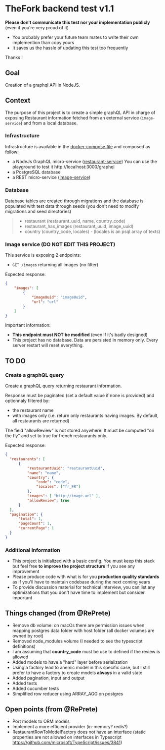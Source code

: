 # TheFork backend test v1.1

**Please don't communicate this test nor your implementation publicly**
(even if you're very proud of it)

- You probably prefer your future team mates to write their own implemention than copy yours
- It saves us the hassle of updating this test too frequently

Thanks !

## Goal
Creation of a graphql API in NodeJS.

## Context
The purpose of this project is to create a simple graphQL API in charge of exposing Restaurant information fetched from an external service (`image-service`) and from a local database.

### Infrastructure
Infrastructure is available in the [docker-compose file](./docker-compose.yml) and composed as follow:
 - a NodeJs GraphQL micro-service ([restaurant-service](./restaurant-service)) You can use the playground to test it http://localhost:3000/graphql
 - a PostgreSQL database
 - a REST micro-service ([image-service](./image-service))

### Database

Database tables are created through migrations and the database is populated with test data through seeds (you don't need to modify migrations and seed directories)

> - restaurant (restaurant_uuid, name, country_code)
> - restaurant_has_images (restaurant_uuid, image_uuid)
> - country (country_code, locales) - (locales is an psql array of texts)


### Image service (DO NOT EDIT THIS PROJECT)
This service is exposing 2 endpoints:
- `GET /images` returning all images (no filter)

Expected response:
```json
{
    "images": [
        {
            "imageUuid": "imageUuid",
            "url": "url"
        }
    ]
}
```

Important information:
 - **This endpoint must NOT be modified** (even if it's badly designed)
 - This project has no database. Data are persisted in memory only. Every server restart will reset everything.

## TO DO

### Create a graphQL query
Create a graphQL query returning restaurant information.

Response must be paginated (set a default value if none is provided) and optionnaly filtered by:
 - the restaurant name
 - with images only (i.e. return only restaurants having images. By default, all restaurants are returned)

The field "allowReview" is not stored anywhere. It must be computed "on the fly" and set to true for french restaurants only.

Expected response:
```json
{
  "restaurants": [
      {
          "restaurantUuid": "restaurantUuid",
          "name": "name",
          "country": {
              "code": "code",
              "locales": ["fr_FR"]
          },
          "images": [ "http://image.url" ],
          "allowReview": true
      }
  ],
  "pagination": {
      "total": 1,
      "pageCount": 1,
      "currentPage": 1
  }
}
```

### Additional information
- This project is initialized with a basic config. You must keep this stack but feel free **to improve the project structure** if you see any improvement
- Please produce code with what is for you **production quality standards** as if you'll have to maintain codebase during the next coming years
- To provide discussion material for technical interview, you can list any optimizations that you don't have time to implement but consider important

## Things changed (from @RePrete)
- Remove db volume: on macOs there are permission issues when mapping postgres data folder with host folder (all docker volumes are owned by root)
- Removed node_modules volume (I needed to see the typescript definitions)
- I am assuming that **country_code** must be use to defined if the review is allowed
- Added models to have a "hard" layer before serialization
- Using a factory lead to anemic model in this specific case, but I still prefer to have a factory to create models **always** in a valid state
- Added pagination, input and output
- Added tests
- Added cucumber tests
- Simplified row reducer using ARRAY_AGG on postgres

## Open points (from @RePrete)
- Port models to ORM models
- Implement a more efficient provider (in-memory? redis?)
- RestaurantRowToModelFactory does not have an interface (static properties are not allowed on interfaces in Typescript https://github.com/microsoft/TypeScript/issues/3841)